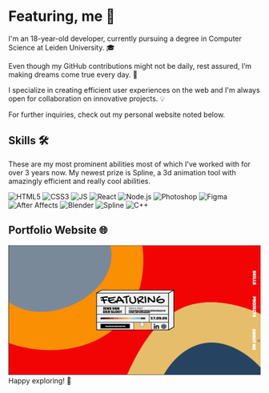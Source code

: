 # Featuring, me 👋

I'm an 18-year-old  developer, currently pursuing a degree in Computer Science at Leiden University. 🎓

Even though my GitHub contributions might not be daily, rest assured, I’m making dreams come true every day. 🚀

I specialize in creating efficient user experiences on the web and I'm always open for collaboration on innovative projects. 💡

For further inquiries, check out my personal website noted below.

## Skills 🛠️

These are my most prominent abilities most of which I've worked with for over 3 years now. My newest prize is Spline, a 3d animation tool with amazingly efficient and really cool abilities.

![HTML5](https://img.shields.io/badge/-HTML5-E34F26?style=flat&logo=html5&logoColor=white)
![CSS3](https://img.shields.io/badge/-CSS3-1572B6?style=flat&logo=css3)
![JS](https://img.shields.io/badge/-JavaScript-black?style=flat&logo=javascript)
![React](https://img.shields.io/badge/-React-black?style=flat&logo=react)
![Node.js](https://img.shields.io/badge/-Nodejs-black?style=flat&logo=Node.js)
![Photoshop](https://img.shields.io/badge/-Photoshop-31A8FF?style=flat&logo=Adobe%20Photoshop)
![Figma](https://img.shields.io/badge/-Figma-F24E1E?style=flat&logo=Figma)
![After Affects](https://img.shields.io/badge/-After%20Effects-9999FF?style=flat&logo=Adobe%20After%20Effects)
![Blender](https://img.shields.io/badge/-Blender-F5792A?style=flat&logo=Blender)
![Spline](https://img.shields.io/badge/-Spline-FF6C37?style=flat)
![C++](https://img.shields.io/badge/-C++-00599C?style=flat&logo=c%2B%2B)

## Portfolio Website 🌐

![Portfolio](1.png)
Happy exploring! 🎉
